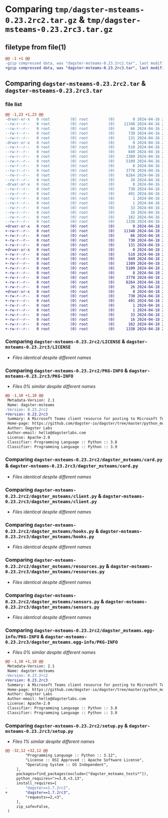 # Comparing `tmp/dagster-msteams-0.23.2rc2.tar.gz` & `tmp/dagster-msteams-0.23.2rc3.tar.gz`

## filetype from file(1)

```diff
@@ -1 +1 @@
-gzip compressed data, was "dagster-msteams-0.23.2rc2.tar", last modified: Tue Apr 16 20:39:51 2024, max compression
+gzip compressed data, was "dagster-msteams-0.23.2rc3.tar", last modified: Thu Apr 18 21:18:49 2024, max compression
```

## Comparing `dagster-msteams-0.23.2rc2.tar` & `dagster-msteams-0.23.2rc3.tar`

### file list

```diff
@@ -1,23 +1,23 @@
-drwxr-xr-x   0 root         (0) root         (0)        0 2024-04-16 20:39:51.444507 dagster-msteams-0.23.2rc2/
--rw-r--r--   0 root         (0) root         (0)    11348 2024-04-16 20:26:55.000000 dagster-msteams-0.23.2rc2/LICENSE
--rw-r--r--   0 root         (0) root         (0)       66 2024-04-16 20:26:55.000000 dagster-msteams-0.23.2rc2/MANIFEST.in
--rw-r--r--   0 root         (0) root         (0)      730 2024-04-16 20:39:51.444507 dagster-msteams-0.23.2rc2/PKG-INFO
--rw-r--r--   0 root         (0) root         (0)      131 2024-04-16 20:26:55.000000 dagster-msteams-0.23.2rc2/README.md
-drwxr-xr-x   0 root         (0) root         (0)        0 2024-04-16 20:39:51.444507 dagster-msteams-0.23.2rc2/dagster_msteams/
--rw-r--r--   0 root         (0) root         (0)      510 2024-04-16 20:26:55.000000 dagster-msteams-0.23.2rc2/dagster_msteams/__init__.py
--rw-r--r--   0 root         (0) root         (0)      849 2024-04-16 20:26:55.000000 dagster-msteams-0.23.2rc2/dagster_msteams/card.py
--rw-r--r--   0 root         (0) root         (0)     1389 2024-04-16 20:26:55.000000 dagster-msteams-0.23.2rc2/dagster_msteams/client.py
--rw-r--r--   0 root         (0) root         (0)     5109 2024-04-16 20:26:55.000000 dagster-msteams-0.23.2rc2/dagster_msteams/hooks.py
--rw-r--r--   0 root         (0) root         (0)        8 2024-04-16 20:26:55.000000 dagster-msteams-0.23.2rc2/dagster_msteams/py.typed
--rw-r--r--   0 root         (0) root         (0)     3778 2024-04-16 20:26:55.000000 dagster-msteams-0.23.2rc2/dagster_msteams/resources.py
--rw-r--r--   0 root         (0) root         (0)     6264 2024-04-16 20:26:55.000000 dagster-msteams-0.23.2rc2/dagster_msteams/sensors.py
--rw-r--r--   0 root         (0) root         (0)       26 2024-04-16 20:26:55.000000 dagster-msteams-0.23.2rc2/dagster_msteams/version.py
-drwxr-xr-x   0 root         (0) root         (0)        0 2024-04-16 20:39:51.444507 dagster-msteams-0.23.2rc2/dagster_msteams.egg-info/
--rw-r--r--   0 root         (0) root         (0)      730 2024-04-16 20:39:51.000000 dagster-msteams-0.23.2rc2/dagster_msteams.egg-info/PKG-INFO
--rw-r--r--   0 root         (0) root         (0)      491 2024-04-16 20:39:51.000000 dagster-msteams-0.23.2rc2/dagster_msteams.egg-info/SOURCES.txt
--rw-r--r--   0 root         (0) root         (0)        1 2024-04-16 20:39:51.000000 dagster-msteams-0.23.2rc2/dagster_msteams.egg-info/dependency_links.txt
--rw-r--r--   0 root         (0) root         (0)        1 2024-04-16 20:39:51.000000 dagster-msteams-0.23.2rc2/dagster_msteams.egg-info/not-zip-safe
--rw-r--r--   0 root         (0) root         (0)       33 2024-04-16 20:39:51.000000 dagster-msteams-0.23.2rc2/dagster_msteams.egg-info/requires.txt
--rw-r--r--   0 root         (0) root         (0)       16 2024-04-16 20:39:51.000000 dagster-msteams-0.23.2rc2/dagster_msteams.egg-info/top_level.txt
--rw-r--r--   0 root         (0) root         (0)      162 2024-04-16 20:39:51.444507 dagster-msteams-0.23.2rc2/setup.cfg
--rw-r--r--   0 root         (0) root         (0)     1338 2024-04-16 20:26:55.000000 dagster-msteams-0.23.2rc2/setup.py
+drwxr-xr-x   0 root         (0) root         (0)        0 2024-04-18 21:18:49.274590 dagster-msteams-0.23.2rc3/
+-rw-r--r--   0 root         (0) root         (0)    11348 2024-04-18 21:10:09.000000 dagster-msteams-0.23.2rc3/LICENSE
+-rw-r--r--   0 root         (0) root         (0)       66 2024-04-18 21:10:09.000000 dagster-msteams-0.23.2rc3/MANIFEST.in
+-rw-r--r--   0 root         (0) root         (0)      730 2024-04-18 21:18:49.274590 dagster-msteams-0.23.2rc3/PKG-INFO
+-rw-r--r--   0 root         (0) root         (0)      131 2024-04-18 21:10:09.000000 dagster-msteams-0.23.2rc3/README.md
+drwxr-xr-x   0 root         (0) root         (0)        0 2024-04-18 21:18:49.274590 dagster-msteams-0.23.2rc3/dagster_msteams/
+-rw-r--r--   0 root         (0) root         (0)      510 2024-04-18 21:10:09.000000 dagster-msteams-0.23.2rc3/dagster_msteams/__init__.py
+-rw-r--r--   0 root         (0) root         (0)      849 2024-04-18 21:10:09.000000 dagster-msteams-0.23.2rc3/dagster_msteams/card.py
+-rw-r--r--   0 root         (0) root         (0)     1389 2024-04-18 21:10:09.000000 dagster-msteams-0.23.2rc3/dagster_msteams/client.py
+-rw-r--r--   0 root         (0) root         (0)     5109 2024-04-18 21:10:09.000000 dagster-msteams-0.23.2rc3/dagster_msteams/hooks.py
+-rw-r--r--   0 root         (0) root         (0)        8 2024-04-18 21:10:09.000000 dagster-msteams-0.23.2rc3/dagster_msteams/py.typed
+-rw-r--r--   0 root         (0) root         (0)     3778 2024-04-18 21:10:09.000000 dagster-msteams-0.23.2rc3/dagster_msteams/resources.py
+-rw-r--r--   0 root         (0) root         (0)     6264 2024-04-18 21:10:09.000000 dagster-msteams-0.23.2rc3/dagster_msteams/sensors.py
+-rw-r--r--   0 root         (0) root         (0)       26 2024-04-18 21:10:09.000000 dagster-msteams-0.23.2rc3/dagster_msteams/version.py
+drwxr-xr-x   0 root         (0) root         (0)        0 2024-04-18 21:18:49.274590 dagster-msteams-0.23.2rc3/dagster_msteams.egg-info/
+-rw-r--r--   0 root         (0) root         (0)      730 2024-04-18 21:18:49.000000 dagster-msteams-0.23.2rc3/dagster_msteams.egg-info/PKG-INFO
+-rw-r--r--   0 root         (0) root         (0)      491 2024-04-18 21:18:49.000000 dagster-msteams-0.23.2rc3/dagster_msteams.egg-info/SOURCES.txt
+-rw-r--r--   0 root         (0) root         (0)        1 2024-04-18 21:18:49.000000 dagster-msteams-0.23.2rc3/dagster_msteams.egg-info/dependency_links.txt
+-rw-r--r--   0 root         (0) root         (0)        1 2024-04-18 21:18:49.000000 dagster-msteams-0.23.2rc3/dagster_msteams.egg-info/not-zip-safe
+-rw-r--r--   0 root         (0) root         (0)       33 2024-04-18 21:18:49.000000 dagster-msteams-0.23.2rc3/dagster_msteams.egg-info/requires.txt
+-rw-r--r--   0 root         (0) root         (0)       16 2024-04-18 21:18:49.000000 dagster-msteams-0.23.2rc3/dagster_msteams.egg-info/top_level.txt
+-rw-r--r--   0 root         (0) root         (0)      162 2024-04-18 21:18:49.274590 dagster-msteams-0.23.2rc3/setup.cfg
+-rw-r--r--   0 root         (0) root         (0)     1338 2024-04-18 21:10:09.000000 dagster-msteams-0.23.2rc3/setup.py
```

### Comparing `dagster-msteams-0.23.2rc2/LICENSE` & `dagster-msteams-0.23.2rc3/LICENSE`

 * *Files identical despite different names*

### Comparing `dagster-msteams-0.23.2rc2/PKG-INFO` & `dagster-msteams-0.23.2rc3/PKG-INFO`

 * *Files 0% similar despite different names*

```diff
@@ -1,10 +1,10 @@
 Metadata-Version: 2.1
 Name: dagster-msteams
-Version: 0.23.2rc2
+Version: 0.23.2rc3
 Summary: A Microsoft Teams client resource for posting to Microsoft Teams
 Home-page: https://github.com/dagster-io/dagster/tree/master/python_modules/libraries/dagster-msteams
 Author: Dagster Labs
 Author-email: hello@dagsterlabs.com
 License: Apache-2.0
 Classifier: Programming Language :: Python :: 3.8
 Classifier: Programming Language :: Python :: 3.9
```

### Comparing `dagster-msteams-0.23.2rc2/dagster_msteams/card.py` & `dagster-msteams-0.23.2rc3/dagster_msteams/card.py`

 * *Files identical despite different names*

### Comparing `dagster-msteams-0.23.2rc2/dagster_msteams/client.py` & `dagster-msteams-0.23.2rc3/dagster_msteams/client.py`

 * *Files identical despite different names*

### Comparing `dagster-msteams-0.23.2rc2/dagster_msteams/hooks.py` & `dagster-msteams-0.23.2rc3/dagster_msteams/hooks.py`

 * *Files identical despite different names*

### Comparing `dagster-msteams-0.23.2rc2/dagster_msteams/resources.py` & `dagster-msteams-0.23.2rc3/dagster_msteams/resources.py`

 * *Files identical despite different names*

### Comparing `dagster-msteams-0.23.2rc2/dagster_msteams/sensors.py` & `dagster-msteams-0.23.2rc3/dagster_msteams/sensors.py`

 * *Files identical despite different names*

### Comparing `dagster-msteams-0.23.2rc2/dagster_msteams.egg-info/PKG-INFO` & `dagster-msteams-0.23.2rc3/dagster_msteams.egg-info/PKG-INFO`

 * *Files 0% similar despite different names*

```diff
@@ -1,10 +1,10 @@
 Metadata-Version: 2.1
 Name: dagster-msteams
-Version: 0.23.2rc2
+Version: 0.23.2rc3
 Summary: A Microsoft Teams client resource for posting to Microsoft Teams
 Home-page: https://github.com/dagster-io/dagster/tree/master/python_modules/libraries/dagster-msteams
 Author: Dagster Labs
 Author-email: hello@dagsterlabs.com
 License: Apache-2.0
 Classifier: Programming Language :: Python :: 3.8
 Classifier: Programming Language :: Python :: 3.9
```

### Comparing `dagster-msteams-0.23.2rc2/setup.py` & `dagster-msteams-0.23.2rc3/setup.py`

 * *Files 1% similar despite different names*

```diff
@@ -32,12 +32,12 @@
         "Programming Language :: Python :: 3.12",
         "License :: OSI Approved :: Apache Software License",
         "Operating System :: OS Independent",
     ],
     packages=find_packages(exclude=["dagster_msteams_tests*"]),
     python_requires=">=3.8,<3.13",
     install_requires=[
-        "dagster==1.7.2rc2",
+        "dagster==1.7.2rc3",
         "requests>=2,<3",
     ],
     zip_safe=False,
 )
```

